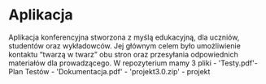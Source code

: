 # Aplikacja 
Aplikacja konferencyjna stworzona z myślą edukacyjną, dla uczniów, studentów oraz wykładowców. Jej głównym celem było umożliwienie kontaktu “twarzą w twarz” obu stron oraz przesyłania odpowiednich materiałów dla prowadzącego.
W repozyterium mamy 3 pliki - 'Testy.pdf'- Plan Testów 
                            - 'Dokumentacja.pdf' 
                            - 'projekt3.0.zip' - projekt
